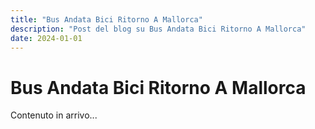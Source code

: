 ```yaml
---
title: "Bus Andata Bici Ritorno A Mallorca"
description: "Post del blog su Bus Andata Bici Ritorno A Mallorca"
date: 2024-01-01
---
```


# Bus Andata Bici Ritorno A Mallorca

Contenuto in arrivo...
